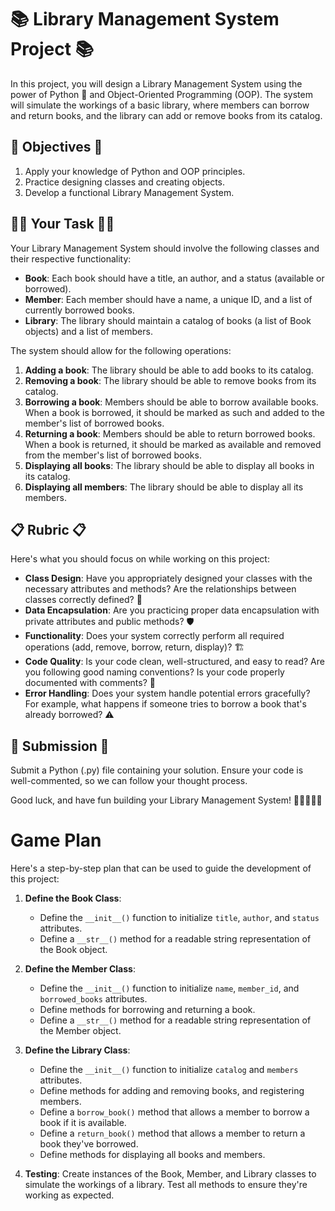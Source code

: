 # 📚 Library Management System Project 📚

In this project, you will design a Library Management System using the power of Python 🐍 and Object-Oriented Programming (OOP). The system will simulate the workings of a basic library, where members can borrow and return books, and the library can add or remove books from its catalog.

## 🎯 Objectives 🎯

1. Apply your knowledge of Python and OOP principles.
2. Practice designing classes and creating objects.
3. Develop a functional Library Management System.

## 👨‍💻 Your Task 👩‍💻

Your Library Management System should involve the following classes and their respective functionality:

- **Book**: Each book should have a title, an author, and a status (available or borrowed).
- **Member**: Each member should have a name, a unique ID, and a list of currently borrowed books.
- **Library**: The library should maintain a catalog of books (a list of Book objects) and a list of members.

The system should allow for the following operations:

1. **Adding a book**: The library should be able to add books to its catalog.
2. **Removing a book**: The library should be able to remove books from its catalog.
3. **Borrowing a book**: Members should be able to borrow available books. When a book is borrowed, it should be marked as such and added to the member's list of borrowed books.
4. **Returning a book**: Members should be able to return borrowed books. When a book is returned, it should be marked as available and removed from the member's list of borrowed books.
5. **Displaying all books**: The library should be able to display all books in its catalog.
6. **Displaying all members**: The library should be able to display all its members.

## 📋 Rubric 📋

Here's what you should focus on while working on this project:

- **Class Design**: Have you appropriately designed your classes with the necessary attributes and methods? Are the relationships between classes correctly defined? 📐
- **Data Encapsulation**: Are you practicing proper data encapsulation with private attributes and public methods? 🛡️
- **Functionality**: Does your system correctly perform all required operations (add, remove, borrow, return, display)? 🏗️
- **Code Quality**: Is your code clean, well-structured, and easy to read? Are you following good naming conventions? Is your code properly documented with comments? 📖
- **Error Handling**: Does your system handle potential errors gracefully? For example, what happens if someone tries to borrow a book that's already borrowed? ⚠️

## 🏁 Submission 🏁

Submit a Python (.py) file containing your solution. Ensure your code is well-commented, so we can follow your thought process.

Good luck, and have fun building your Library Management System! 🚀👨‍💻👩‍💻

# Game Plan

Here's a step-by-step plan that can be used to guide the development of this project:

1. **Define the Book Class**:

   - Define the `__init__()` function to initialize `title`, `author`, and `status` attributes.
   - Define a `__str__()` method for a readable string representation of the Book object.

2. **Define the Member Class**:

   - Define the `__init__()` function to initialize `name`, `member_id`, and `borrowed_books` attributes.
   - Define methods for borrowing and returning a book.
   - Define a `__str__()` method for a readable string representation of the Member object.

3. **Define the Library Class**:

   - Define the `__init__()` function to initialize `catalog` and `members` attributes.
   - Define methods for adding and removing books, and registering members.
   - Define a `borrow_book()` method that allows a member to borrow a book if it is available.
   - Define a `return_book()` method that allows a member to return a book they've borrowed.
   - Define methods for displaying all books and members.

4. **Testing**: Create instances of the Book, Member, and Library classes to simulate the workings of a library. Test all methods to ensure they're working as expected.

